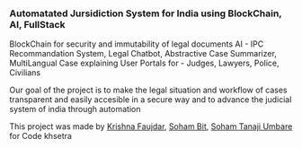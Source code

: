 ### Automatated Jursidiction System for India using BlockChain, AI, FullStack
BlockChain for security and immutability of legal documents
AI - IPC Recommandation System, Legal Chatbot, Abstractive Case Summarizer, MultiLangual Case explaining
User Portals for - Judges, Lawyers, Police, Civilians

Our goal of the project is to make the legal situation and workflow of cases transparent and easily accesible in a secure way and to advance the judicial system of india through automation

This project was made by [Krishna Faujdar](https://github.com/krishnafauj), [Soham Bit](http://github.com/bit-soham), [Soham Tanaji Umbare](https://github.com/theSohamTUmbare) for Code khsetra 
